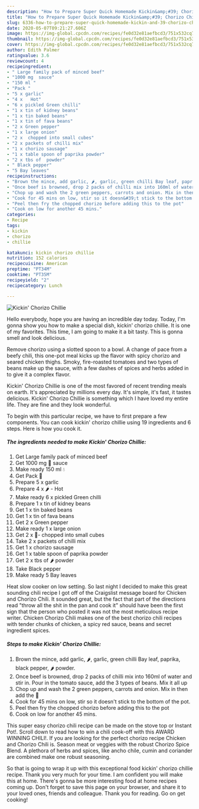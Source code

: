 ```yaml
---
description: "How to Prepare Super Quick Homemade Kickin&amp;#39; Chorizo Chillie"
title: "How to Prepare Super Quick Homemade Kickin&amp;#39; Chorizo Chillie"
slug: 6336-how-to-prepare-super-quick-homemade-kickin-and-39-chorizo-chillie
date: 2020-05-07T09:21:27.606Z
image: https://img-global.cpcdn.com/recipes/fe0d32e81aefbcd3/751x532cq70/kickin-chorizo-chillie-recipe-main-photo.jpg
thumbnail: https://img-global.cpcdn.com/recipes/fe0d32e81aefbcd3/751x532cq70/kickin-chorizo-chillie-recipe-main-photo.jpg
cover: https://img-global.cpcdn.com/recipes/fe0d32e81aefbcd3/751x532cq70/kickin-chorizo-chillie-recipe-main-photo.jpg
author: Edith Palmer
ratingvalue: 3.6
reviewcount: 4
recipeingredient:
- " Large family pack of minced beef"
- "1000 mg  sauce"
- "150 ml "
- "Pack "
- "5 x garlic"
- "4 x   Hot"
- "6 x pickled Green chilli"
- "1 x tin of kidney beans"
- "1 x tin baked beans"
- "1 x tin of fava beans"
- "2 x Green pepper"
- "1 x large onion"
- "2 x  chopped into small cubes"
- "2 x packets of chilli mix"
- "1 x chorizo sausage"
- "1 x table spoon of paprika powder"
- "2 x tbs of  powder"
- " Black pepper"
- "5 Bay leaves"
recipeinstructions:
- "Brown the mince, add garlic, 🌶, garlic, green chilli Bay leaf, paprika, black pepper, 🌶 powder."
- "Once beef is browned, drop 2 packs of chilli mix into 160ml of water and stir in. Pour in the tomato sauce, add the 3 types of beans. Mix it all up"
- "Chop up and wash the 2 green peppers, carrots and onion. Mix in then add the 🍄"
- "Cook for 45 mins on low, stir so it doesn&#39;t stick to the bottom of the pot."
- "Peel then fry the chopped chorizo before adding this to the pot"
- "Cook on low for another 45 mins."
categories:
- Recipe
tags:
- kickin
- chorizo
- chillie

katakunci: kickin chorizo chillie 
nutrition: 152 calories
recipecuisine: American
preptime: "PT34M"
cooktime: "PT35M"
recipeyield: "2"
recipecategory: Lunch

---
```



![Kickin&#39; Chorizo Chillie](https://img-global.cpcdn.com/recipes/fe0d32e81aefbcd3/751x532cq70/kickin-chorizo-chillie-recipe-main-photo.jpg)

Hello everybody, hope you are having an incredible day today. Today, I'm gonna show you how to make a special dish, kickin&#39; chorizo chillie. It is one of my favorites. This time, I am going to make it a bit tasty. This is gonna smell and look delicious.

Remove chorizo using a slotted spoon to a bowl. A change of pace from a beefy chili, this one-pot meal kicks up the flavor with spicy chorizo and seared chicken thighs. Smoky, fire-roasted tomatoes and two types of beans make up the sauce, with a few dashes of spices and herbs added in to give it a complex flavor.

Kickin&#39; Chorizo Chillie is one of the most favored of recent trending meals on earth. It's appreciated by millions every day. It's simple, it's fast, it tastes delicious. Kickin&#39; Chorizo Chillie is something which I have loved my entire life. They are fine and they look wonderful.


To begin with this particular recipe, we have to first prepare a few components. You can cook kickin&#39; chorizo chillie using 19 ingredients and 6 steps. Here is how you cook it.

<!--inarticleads1-->

##### The ingredients needed to make Kickin&#39; Chorizo Chillie:

1. Get  Large family pack of minced beef
1. Get 1000 mg 🍅 sauce
1. Make ready 150 ml 💧
1. Get Pack 🍄
1. Prepare 5 x garlic
1. Prepare 4 x 🌶 - Hot
1. Make ready 6 x pickled Green chilli
1. Prepare 1 x tin of kidney beans
1. Get 1 x tin baked beans
1. Get 1 x tin of fava beans
1. Get 2 x Green pepper
1. Make ready 1 x large onion
1. Get 2 x 🥕- chopped into small cubes
1. Take 2 x packets of chilli mix
1. Get 1 x chorizo sausage
1. Get 1 x table spoon of paprika powder
1. Get 2 x tbs of 🌶 powder
1. Take  Black pepper
1. Make ready 5 Bay leaves


Heat slow cooker on low setting. So last night I decided to make this great sounding chili recipe I got off of the Craigslist message board for Chicken and Chorizo Chili. It sounded great, but the fact that part of the directions read &#34;throw all the shit in the pan and cook it&#34; should have been the first sign that the person who posted it was not the most meticulous recipe writer. Chicken Chorizo Chili makes one of the best chorizo chili recipes with tender chunks of chicken, a spicy red sauce, beans and secret ingredient spices. 

<!--inarticleads2-->

##### Steps to make Kickin&#39; Chorizo Chillie:

1. Brown the mince, add garlic, 🌶, garlic, green chilli Bay leaf, paprika, black pepper, 🌶 powder.
1. Once beef is browned, drop 2 packs of chilli mix into 160ml of water and stir in. Pour in the tomato sauce, add the 3 types of beans. Mix it all up
1. Chop up and wash the 2 green peppers, carrots and onion. Mix in then add the 🍄
1. Cook for 45 mins on low, stir so it doesn&#39;t stick to the bottom of the pot.
1. Peel then fry the chopped chorizo before adding this to the pot
1. Cook on low for another 45 mins.


This super easy chorizo chili recipe can be made on the stove top or Instant Pot!. Scroll down to read how to win a chili cook-off with this AWARD WINNING CHILI!. If you are looking for the perfect chorizo recipe Chicken and Chorizo Chili is. Season meat or veggies with the robust Chorizo Spice Blend. A plethora of herbs and spices, like ancho chile, cumin and coriander are combined make one robust seasoning. 

So that is going to wrap it up with this exceptional food kickin&#39; chorizo chillie recipe. Thank you very much for your time. I am confident you will make this at home. There's gonna be more interesting food at home recipes coming up. Don't forget to save this page on your browser, and share it to your loved ones, friends and colleague. Thank you for reading. Go on get cooking!
